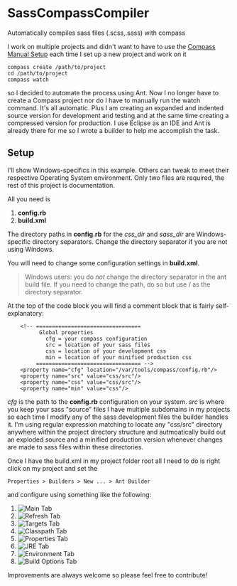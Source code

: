 SassCompassCompiler
===================

Automatically compiles sass files (.scss,.sass) with compass

I work on multiple projects and didn't want to have to use the [Compass Manual Setup](http://compass-style.org/help/ "Compass Help") each time I set up a new project and work on it

    compass create /path/to/project
    cd /path/to/project
    compass watch

so I decided to automate the process using Ant.  Now I no longer have to create a Compass project nor do I have to manually run the watch command.  It's all automatic.  Plus I am creating an expanded and indented source version for development and testing and at the same time creating a compressed version for production.  I use Eclipse as an IDE and Ant is already there for me so I wrote a builder to help me accomplish the task.

Setup
-----
I'll show Windows-specifics in this example.  Others can tweak to meet their respective Operating System environment.  Only two files are required, the rest of this project is documentation.

All you need is

1. **config.rb**
2. **build.xml**

The directory paths in **config.rb** for the _css\_dir_ and _sass\_dir_  are Windows-specific directory separators.  Change the directory separator if you are not using Windows.

You will need to change some configuration settings in **build.xml**.
> Windows users:  you do _not_ change the directory separator in the ant build file.  If you need to change the path, do so but use / as the directory separator.

At the top of the code block you will find a comment block that is fairly self-explanatory:

```ant
    <!-- ================================= 
          Global properties
            cfg = your compass configuration
            src = location of your sass files
            css = location of your development css
            min = location of your minified production css
         ================================= -->
    <property name="cfg" location="/var/tools/compass/config.rb"/>
    <property name="src" value="css/src"/>
    <property name="css" value="css/src"/>
    <property name="min" value="css"/>
```
_cfg_ is the path to the **config.rb** configuration on your system.
_src_ is where you keep your sass "source" files
I have multiple subdomains in my projects so each time I modify any of the sass development files the builder handles it.  I'm using regular expression matching to locate any "css/src" directory anywhere within the project directory structure and autmoatically build out an exploded source and a minified production version whenever changes are made to sass files within these directories.

Once I have the build.xml in my project folder root all I need to do is right click on my project and set the

    Properties > Builders > New ... > Ant Builder

and configure using something like the following:

1. ![Main Tab](/ant/screenshots-eclipse/1-main.png)
2. ![Refresh Tab](/ant/screenshots-eclipse/2-refresh.png)
3. ![Targets Tab](/ant/screenshots-eclipse/3-targets.png)
4. ![Classpath Tab](/ant/screenshots-eclipse/4-classpath.png)
5. ![Properties Tab](/ant/screenshots-eclipse/5-properties.png)
6. ![JRE Tab](/ant/screenshots-eclipse/6-jre.png)
7. ![Environment Tab](/ant/screenshots-eclipse/7-environment.png)
8. ![Build Options Tab](/ant/screenshots-eclipse/8-build-options.png)

Improvements are always welcome so please feel free to contribute!
